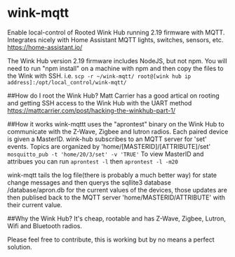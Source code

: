# wink-mqtt
Enable local-control of Rooted Wink Hub running 2.19 firmware with MQTT. Integrates nicely with Home Assistant MQTT lights, switches, sensors, etc. https://home-assistant.io/

The Wink Hub version 2.19 firmware includes NodeJS, but not npm. You will need to run "npm install" on a machine with npm and then copy the files to the Wink with SSH. i.e. ```scp -r ~/wink-mqtt/ root@[wink hub ip address]:/opt/local_control/wink-mqtt/```

##How do I root the Wink Hub?
Matt Carrier has a good artical on rooting and getting SSH access to the Wink Hub with the UART method https://mattcarrier.com/post/hacking-the-winkhub-part-1/

##How it works
wink-mqttt uses the "aprontest" binary on the Wink Hub to communicate with the Z-Wave, Zigbee and lutron radios. Each paired device is given a MasterID. wink-hub subscribes to an MQTT server for 'set' events. Topics are organized by 'home/[MASTERID]/[ATTRIBUTE]/set' ```mosquitto_pub -t 'home/20/3/set' -v 'TRUE'```
To view MasterID and attribues you can run ```aprontest -l``` then ```aprontest -l -m20```

wink-mqtt tails the log file(there is probably a much better way) for state change messages and then querys the sqllite3 database /database/apron.db for the current values of the devices, those updates are then publised back to the MQTT server 'home/MASTERID/ATTRIBUTE' with their current value.

##Why the Wink Hub?
It's cheap, rootable and has Z-Wave, Zigbee, Lutron, Wifi and Bluetooth radios.

Please feel free to contribute, this is working but by no means a perfect solution.
